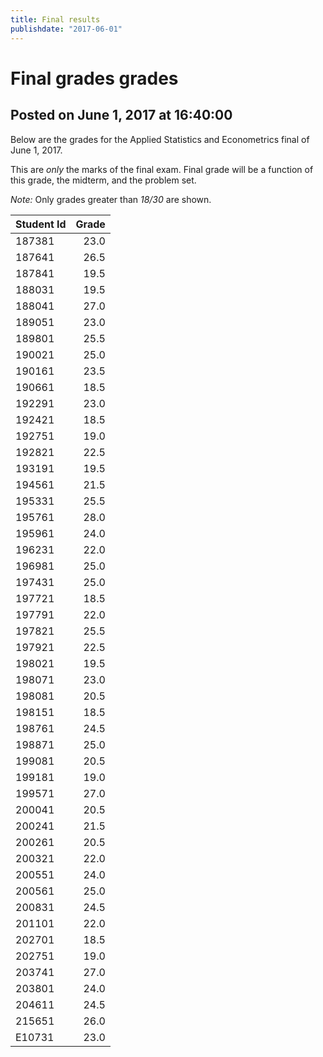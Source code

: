 ```yaml
---
title: Final results
publishdate: "2017-06-01"
---
```


# Final grades grades

## Posted on June 1, 2017 at 16:40:00

Below are the grades for the Applied Statistics and Econometrics final of June
1, 2017. 

This are _only_ the marks of the final exam. Final grade will be a function of this grade, the midterm, and the problem set.

_Note:_ Only grades greater than _18/30_ are shown.

|   Student Id |   Grade |
| :----------- | ------: |
|       187381 |    23.0 |
|       187641 |    26.5 |
|       187841 |    19.5 |
|       188031 |    19.5 |
|       188041 |    27.0 |
|       189051 |    23.0 |
|       189801 |    25.5 |
|       190021 |    25.0 |
|       190161 |    23.5 |
|       190661 |    18.5 |
|       192291 |    23.0 |
|       192421 |    18.5 |
|       192751 |    19.0 |
|       192821 |    22.5 |
|       193191 |    19.5 |
|       194561 |    21.5 |
|       195331 |    25.5 |
|       195761 |    28.0 |
|       195961 |    24.0 |
|       196231 |    22.0 |
|       196981 |    25.0 |
|       197431 |    25.0 |
|       197721 |    18.5 |
|       197791 |    22.0 |
|       197821 |    25.5 |
|       197921 |    22.5 |
|       198021 |    19.5 |
|       198071 |    23.0 |
|       198081 |    20.5 |
|       198151 |    18.5 |
|       198761 |    24.5 |
|       198871 |    25.0 |
|       199081 |    20.5 |
|       199181 |    19.0 |
|       199571 |    27.0 |
|       200041 |    20.5 |
|       200241 |    21.5 |
|       200261 |    20.5 |
|       200321 |    22.0 |
|       200551 |    24.0 |
|       200561 |    25.0 |
|       200831 |    24.5 |
|       201101 |    22.0 |
|       202701 |    18.5 |
|       202751 |    19.0 |
|       203741 |    27.0 |
|       203801 |    24.0 |
|       204611 |    24.5 |
|       215651 |    26.0 |
|       E10731 |    23.0 |
